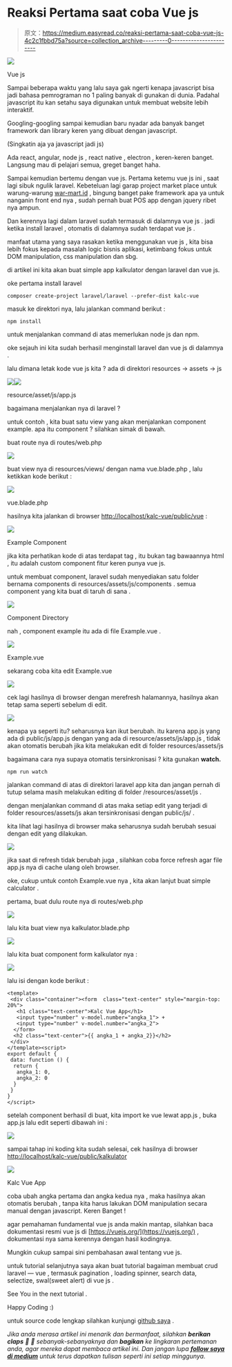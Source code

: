 # Reaksi Pertama saat coba Vue js

> 原文：<https://medium.easyread.co/reaksi-pertama-saat-coba-vue-js-4c2c1fbbd75a?source=collection_archive---------0----------------------->

![](img/51a3821c58381357a56385d5332ff661.png)

Vue js

Sampai beberapa waktu yang lalu saya gak ngerti kenapa javascript bisa jadi bahasa pemrograman no 1 paling banyak di gunakan di dunia. Padahal javascript itu kan setahu saya digunakan untuk membuat website lebih interaktif.

Googling-googling sampai kemudian baru nyadar ada banyak banget framework dan library keren yang dibuat dengan javascript.

(Singkatin aja ya javascript jadi js)

Ada react, angular, node js , react native , electron , keren-keren banget. Langsung mau di pelajari semua, greget banget haha.

Sampai kemudian bertemu dengan vue js. Pertama ketemu vue js ini , saat lagi sibuk ngulik laravel. Kebeteluan lagi garap project market place untuk warung-warung [war-mart.id](https://war-mart.id) , bingung banget pake framework apa ya untuk nanganin front end nya , sudah pernah buat POS app dengan jquery ribet nya ampun.

Dan kerennya lagi dalam laravel sudah termasuk di dalamnya vue js . jadi ketika install laravel , otomatis di dalamnya sudah terdapat vue js .

manfaat utama yang saya rasakan ketika menggunakan vue js , kita bisa lebih fokus kepada masalah logic bisnis aplikasi, ketimbang fokus untuk DOM manipulation, css manipulation dan sbg.

di artikel ini kita akan buat simple app kalkulator dengan laravel dan vue js.

oke pertama install laravel

```
composer create-project laravel/laravel --prefer-dist kalc-vue
```

masuk ke direktori nya, lalu jalankan command berikut :

```
npm install
```

untuk menjalankan command di atas memerlukan node js dan npm.

oke sejauh ini kita sudah berhasil menginstall laravel dan vue js di dalamnya .

lalu dimana letak kode vue js kita ? ada di direktori resources -> assets -> js

![](img/3e60668ca380a8db63ea774de2bb3da7.png)![](img/f38d8cd8d94aed9293e1497bc392bb30.png)

resource/asset/js/app.js

bagaimana menjalankan nya di laravel ?

untuk contoh , kita buat satu view yang akan menjalankan component example. apa itu component ? silahkan simak di bawah.

buat route nya di routes/web.php

![](img/14abb1b288e6f6b1a349961f8ceef728.png)

buat view nya di resources/views/ dengan nama vue.blade.php , lalu ketikkan kode berikut :

![](img/173ef45f40d8ac1dfa6a47649d24847e.png)

vue.blade.php

hasilnya kita jalankan di browser [http://localhost/kalc-vue/public/vue](http://localhost/kalc-vue/public/vue) :

![](img/d0f7f3cc63634193c45662e787fbac01.png)

Example Component

jika kita perhatikan kode di atas terdapat tag <example>, itu bukan tag bawaannya html , itu adalah custom component fitur keren punya vue js.</example>

untuk membuat component, laravel sudah menyediakan satu folder bernama components di resources/assets/js/components . semua component yang kita buat di taruh di sana .

![](img/a645c116e7f524cff057080c96f84f2e.png)

Component Directory

nah , component example itu ada di file Example.vue .

![](img/92102b45bd2fbbe62c3832ab7cda19cd.png)

Example.vue

sekarang coba kita edit Example.vue

![](img/154cf940ced13f70bc72527cd9019df7.png)

cek lagi hasilnya di browser dengan merefresh halamannya, hasilnya akan tetap sama seperti sebelum di edit.

![](img/5fe79513719efa7d61ca14321f578fb5.png)

kenapa ya seperti itu? seharusnya kan ikut berubah. itu karena app.js yang ada di public/js/app.js dengan yang ada di resource/assets/js/app.js , tidak akan otomatis berubah jika kita melakukan edit di folder resources/assets/js

bagaimana cara nya supaya otomatis tersinkronisasi ? kita gunakan **watch.**

```
npm run watch 
```

jalankan command di atas di direktori laravel app kita dan jangan pernah di tutup selama masih melakukan editing di folder /resources/asset/js .

dengan menjalankan command di atas maka setiap edit yang terjadi di folder resources/assets/js akan tersinkronisasi dengan public/js/ .

kita lihat lagi hasilnya di browser maka seharusnya sudah berubah sesuai dengan edit yang dilakukan.

![](img/8ed2c613bbea93dc5a2d18b33d0e6ae7.png)

jika saat di refresh tidak berubah juga , silahkan coba force refresh agar file app.js nya di cache ulang oleh browser.

oke, cukup untuk contoh Example.vue nya , kita akan lanjut buat simple calculator .

pertama, buat dulu route nya di routes/web.php

![](img/4e281867e4fecc555df561eedbeb2939.png)

lalu kita buat view nya kalkulator.blade.php

![](img/0b8f006fc5300677911c2acfa176d405.png)

lalu kita buat component form kalkulator nya :

![](img/20b6ca185d8fae83e105d6a79c129448.png)

lalu isi dengan kode berikut :

```
<template>
 <div class="container"><form  class="text-center" style="margin-top: 20%">
   <h1 class="text-center">Kalc Vue App</h1>
   <input type="number" v-model.number="angka_1"> +
   <input type="number" v-model.number="angka_2">
  </form>
  <h2 class="text-center">{{ angka_1 + angka_2}}</h2>
 </div>
</template><script>
export default {
 data: function () {
  return {
   angka_1: 0,
   angka_2: 0
  }
 }
}
</script>
```

setelah component berhasil di buat, kita import ke vue lewat app.js , buka app.js lalu edit seperti dibawah ini :

![](img/cd15a89b3077605e2c95238c54fcc7a7.png)

sampai tahap ini koding kita sudah selesai, cek hasilnya di browser [http://localhost/kalc-vue/public/kalkulator](http://localhost/kalc-vue/public/kalkulator)

![](img/deb13f1d738c383f51e484ee6aba97cd.png)

Kalc Vue App

coba ubah angka pertama dan angka kedua nya , maka hasilnya akan otomatis berubah , tanpa kita harus lakukan DOM manipulation secara manual dengan javascript. Keren Banget !

agar pemahaman fundamental vue js anda makin mantap, silahkan baca dokumentasi resmi vue js di [https://vuejs.org/](https://vuejs.org/) , dokumentasi nya sama kerennya dengan hasil kodingnya.

Mungkin cukup sampai sini pembahasan awal tentang vue js.

untuk tutorial selanjutnya saya akan buat tutorial bagaiman membuat crud laravel — vue , termasuk pagination , loading spinner, search data, selectize, swal(sweet alert) di vue js .

See You in the next tutorial .

Happy Coding :)

untuk source code lengkap silahkan kunjungi [github saya](https://github.com/haidarafif0809/kalc-vue) .

*Jika anda merasa artikel ini menarik dan bermanfaat, silahkan* ***berikan claps*** *👏 👏 sebanyak-sebanyaknya dan* ***bagikan*** *ke lingkaran pertemanan anda, agar mereka dapat membaca artikel ini. Dan jangan lupa* [***follow saya di medium***](https://medium.com/@haidarafifmaulana) *untuk terus dapatkan tulisan seperti ini setiap minggunya.*